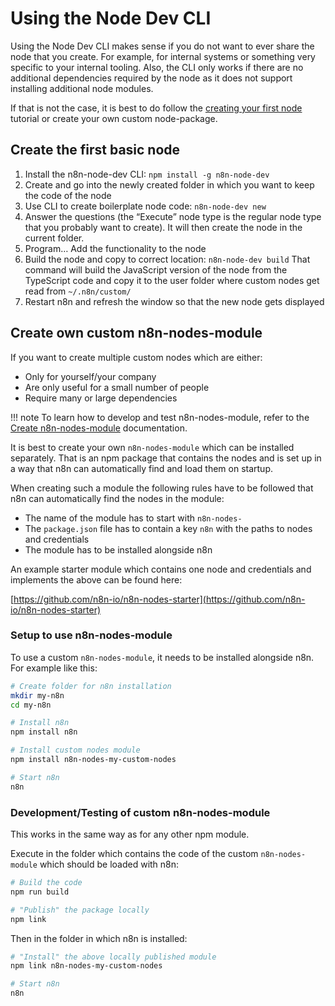 # Using the Node Dev CLI

Using the Node Dev CLI makes sense if you do not want to ever share the node that you create. For example, for internal systems or something very specific to your internal tooling. Also, the CLI only works if there are no additional dependencies required by the node as it does not support installing additional node modules.

If that is not the case, it is best to do follow the [creating your first node](/integrations/creating-nodes/code/create-first-node/) tutorial or create your own custom node-package.

## Create the first basic node

 1. Install the n8n-node-dev CLI: `npm install -g n8n-node-dev`
 1. Create and go into the newly created folder in which you want to keep the code of the node
 1. Use CLI to create boilerplate node code: `n8n-node-dev new`
 1. Answer the questions (the “Execute” node type is the regular node type that you probably want to create).
    It will then create the node in the current folder.
 1. Program… Add the functionality to the node
 1. Build the node and copy to correct location: `n8n-node-dev build`
    That command will build the JavaScript version of the node from the TypeScript code and copy it to the user folder where custom nodes get read from `~/.n8n/custom/`
 1. Restart n8n and refresh the window so that the new node gets displayed


## Create own custom n8n-nodes-module

If you want to create multiple custom nodes which are either:

  - Only for yourself/your company
  - Are only useful for a small number of people
  - Require many or large dependencies

!!! note
    To learn how to develop and test n8n-nodes-module, refer to the [Create n8n-nodes-module](/integrations/creating-nodes/code/create-n8n-nodes-module/) documentation.


It is best to create your own `n8n-nodes-module` which can be installed separately.
That is an npm package that contains the nodes and is set up in a way
that n8n can automatically find and load them on startup.

When creating such a module the following rules have to be followed that n8n
can automatically find the nodes in the module:

  - The name of the module has to start with `n8n-nodes-`
  - The `package.json` file has to contain a key `n8n` with the paths to nodes and credentials
  - The module has to be installed alongside n8n

An example starter module which contains one node and credentials and implements
the above can be found here:

[https://github.com/n8n-io/n8n-nodes-starter](https://github.com/n8n-io/n8n-nodes-starter)


### Setup to use n8n-nodes-module

To use a custom `n8n-nodes-module`, it needs to be installed alongside n8n.
For example like this:

```bash
# Create folder for n8n installation
mkdir my-n8n
cd my-n8n

# Install n8n
npm install n8n

# Install custom nodes module
npm install n8n-nodes-my-custom-nodes

# Start n8n
n8n
```


### Development/Testing of custom n8n-nodes-module

This works in the same way as for any other npm module.

Execute in the folder which contains the code of the custom `n8n-nodes-module`
which should be loaded with n8n:

```bash
# Build the code
npm run build

# "Publish" the package locally
npm link
```

Then in the folder in which n8n is installed:

```bash
# "Install" the above locally published module
npm link n8n-nodes-my-custom-nodes

# Start n8n
n8n
```